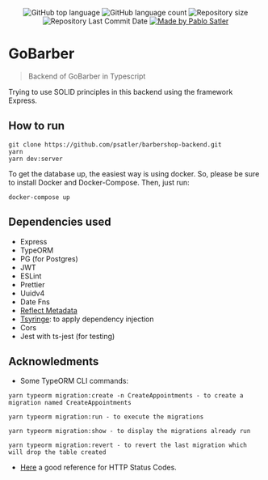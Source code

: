 <p align="center">
  <img alt="GitHub top language" src="https://img.shields.io/github/languages/top/psatler/barbershop-backend.svg">

  <img alt="GitHub language count" src="https://img.shields.io/github/languages/count/psatler/barbershop-backend.svg">

  <img alt="Repository size" src="https://img.shields.io/github/repo-size/psatler/barbershop-backend.svg">

  <img alt="Repository Last Commit Date" src="https://img.shields.io/github/last-commit/psatler/barbershop-backend?color=blue">

  <a href="https://www.linkedin.com/in/pablosatler/">
    <img alt="Made by Pablo Satler" src="https://img.shields.io/badge/made%20by-Pablo%20Satler-blue">
  </a>

  <!-- <img alt="License" src="https://img.shields.io/github/license/psatler/barbershop-backend?color=blue"> -->

</p>

# GoBarber
> Backend of GoBarber in Typescript

Trying to use SOLID principles in this backend using the framework Express.


## How to run

```
git clone https://github.com/psatler/barbershop-backend.git
yarn
yarn dev:server
```

To get the database up, the easiest way is using docker. So, please be sure to install Docker and Docker-Compose. Then, just run:
```
docker-compose up
```


## Dependencies used

- Express
- TypeORM
- PG (for Postgres)
- JWT
- ESLint
- Prettier
- Uuidv4
- Date Fns
- [Reflect Metadata](https://github.com/rbuckton/reflect-metadata)
- [Tsyringe](https://github.com/microsoft/tsyringe): to apply dependency injection
- Cors
- Jest with ts-jest (for testing)


## Acknowledments

- Some TypeORM CLI commands:

```
yarn typeorm migration:create -n CreateAppointments - to create a migration named CreateAppointments

yarn typeorm migration:run - to execute the migrations

yarn typeorm migration:show - to display the migrations already run

yarn typeorm migration:revert - to revert the last migration which will drop the table created
```

- [Here](https://www.restapitutorial.com/httpstatuscodes.html) a good reference for HTTP Status Codes.

